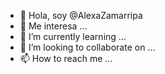 - 👋 Hola, soy @AlexaZamarripa
- 👀 Me interesa ...
- 🌱 I’m currently learning ...
- 💞️ I’m looking to collaborate on ...
- 📫 How to reach me ...

<!---
AlexaZamarripa/AlexaZamarripa is a ✨ special ✨ repository because its `README.md` (this file) appears on your GitHub profile.
You can click the Preview link to take a look at your changes.
--->
